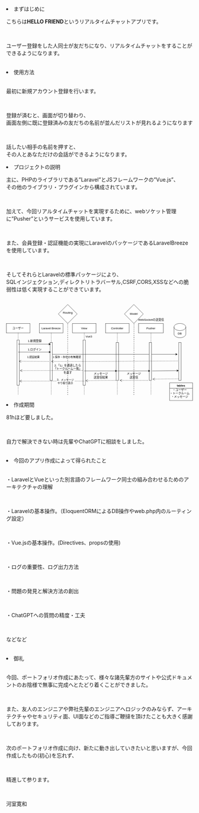 <li>まずはじめに</li>
<p>こちらは<b>HELLO FRIEND</b>というリアルタイムチャットアプリです。</p>
<br>
<p>ユーザー登録をした人同士が友だちになり、リアルタイムチャットをすることができるようになります。</p>
<br>
<li>使用方法</li>
<br>
<p>最初に新規アカウント登録を行います。</p>
<br>
<p>登録が済むと、画面が切り替わり、
<br>
画面左側に既に登録済みの友だちの名前が並んだリストが見れるようになります</p>
<br>
<p>話したい相手の名前を押すと、<br>
その人とあなただけの会話ができるようになります。</p>

<li>プロジェクトの説明</li>
<p>主に、PHPのライブラリである”Laravel”とJSフレームワークの”Vue.js”、
<br>その他のライブラリ・プラグインから構成されています。</p>
<br>
<p>加えて、今回リアルタイムチャットを実現するために、webソケット管理に”Pusher”というサービスを使用しています。</p>
<br>
<p>また、会員登録・認証機能の実現にLaravelのパッケージであるLaravelBreezeを使用しています。</p>
<br>
<p>そしてそれらとLaravelの標準パッケージにより、<br>
SQLインジェクション,ディレクトリトラバーサル,CSRF,CORS,XSSなどへの脆弱性は低く実現することができています。</p>
<br>
<?xml version="1.0" encoding="UTF-8"?>
<!-- Do not edit this file with editors other than draw.io -->
<!DOCTYPE svg PUBLIC "-//W3C//DTD SVG 1.1//EN" "http://www.w3.org/Graphics/SVG/1.1/DTD/svg11.dtd">
<svg xmlns="http://www.w3.org/2000/svg" xmlns:xlink="http://www.w3.org/1999/xlink" version="1.1" width="790px" height="406px" viewBox="-0.5 -0.5 790 406" content="&lt;mxfile host=&quot;Electron&quot; modified=&quot;2023-07-13T14:41:43.357Z&quot; agent=&quot;Mozilla/5.0 (Windows NT 10.0; Win64; x64) AppleWebKit/537.36 (KHTML, like Gecko) draw.io/21.6.1 Chrome/112.0.5615.204 Electron/24.6.1 Safari/537.36&quot; etag=&quot;SBX0qWajwC1_xaZ-spG3&quot; version=&quot;21.6.1&quot; type=&quot;device&quot;&gt;&#10;  &lt;diagram id=&quot;kgpKYQtTHZ0yAKxKKP6v&quot; name=&quot;Page-1&quot;&gt;&#10;    &lt;mxGraphModel dx=&quot;1020&quot; dy=&quot;496&quot; grid=&quot;1&quot; gridSize=&quot;10&quot; guides=&quot;1&quot; tooltips=&quot;1&quot; connect=&quot;1&quot; arrows=&quot;1&quot; fold=&quot;1&quot; page=&quot;1&quot; pageScale=&quot;1&quot; pageWidth=&quot;850&quot; pageHeight=&quot;1100&quot; math=&quot;0&quot; shadow=&quot;0&quot;&gt;&#10;      &lt;root&gt;&#10;        &lt;mxCell id=&quot;0&quot; /&gt;&#10;        &lt;mxCell id=&quot;1&quot; parent=&quot;0&quot; /&gt;&#10;        &lt;mxCell id=&quot;3WOcZ-p0Sdbi-qN_AvwI-57&quot; value=&quot;&quot; style=&quot;rhombus;whiteSpace=wrap;html=1;&quot; parent=&quot;1&quot; vertex=&quot;1&quot;&gt;&#10;          &lt;mxGeometry x=&quot;260&quot; width=&quot;80&quot; height=&quot;80&quot; as=&quot;geometry&quot; /&gt;&#10;        &lt;/mxCell&gt;&#10;        &lt;mxCell id=&quot;3nuBFxr9cyL0pnOWT2aG-1&quot; value=&quot;ユーザー&quot; style=&quot;shape=umlLifeline;perimeter=lifelinePerimeter;container=1;collapsible=0;recursiveResize=0;rounded=0;shadow=0;strokeWidth=1;&quot; parent=&quot;1&quot; vertex=&quot;1&quot;&gt;&#10;          &lt;mxGeometry x=&quot;40&quot; y=&quot;80&quot; width=&quot;100&quot; height=&quot;300&quot; as=&quot;geometry&quot; /&gt;&#10;        &lt;/mxCell&gt;&#10;        &lt;mxCell id=&quot;3nuBFxr9cyL0pnOWT2aG-2&quot; value=&quot;&quot; style=&quot;points=[];perimeter=orthogonalPerimeter;rounded=0;shadow=0;strokeWidth=1;&quot; parent=&quot;3nuBFxr9cyL0pnOWT2aG-1&quot; vertex=&quot;1&quot;&gt;&#10;          &lt;mxGeometry x=&quot;45&quot; y=&quot;70&quot; width=&quot;10&quot; height=&quot;190&quot; as=&quot;geometry&quot; /&gt;&#10;        &lt;/mxCell&gt;&#10;        &lt;mxCell id=&quot;3nuBFxr9cyL0pnOWT2aG-5&quot; value=&quot;Laravel Breeze&quot; style=&quot;shape=umlLifeline;perimeter=lifelinePerimeter;container=1;collapsible=0;recursiveResize=0;rounded=0;shadow=0;strokeWidth=1;&quot; parent=&quot;1&quot; vertex=&quot;1&quot;&gt;&#10;          &lt;mxGeometry x=&quot;180&quot; y=&quot;80&quot; width=&quot;100&quot; height=&quot;300&quot; as=&quot;geometry&quot; /&gt;&#10;        &lt;/mxCell&gt;&#10;        &lt;mxCell id=&quot;3nuBFxr9cyL0pnOWT2aG-6&quot; value=&quot;&quot; style=&quot;points=[];perimeter=orthogonalPerimeter;rounded=0;shadow=0;strokeWidth=1;&quot; parent=&quot;3nuBFxr9cyL0pnOWT2aG-5&quot; vertex=&quot;1&quot;&gt;&#10;          &lt;mxGeometry x=&quot;45&quot; y=&quot;80&quot; width=&quot;10&quot; height=&quot;160&quot; as=&quot;geometry&quot; /&gt;&#10;        &lt;/mxCell&gt;&#10;        &lt;mxCell id=&quot;3nuBFxr9cyL0pnOWT2aG-7&quot; value=&quot;1,認証結果&quot; style=&quot;verticalAlign=bottom;endArrow=open;dashed=1;endSize=8;shadow=0;strokeWidth=1;entryX=0.767;entryY=0.47;entryDx=0;entryDy=0;entryPerimeter=0;&quot; parent=&quot;1&quot; target=&quot;3nuBFxr9cyL0pnOWT2aG-2&quot; edge=&quot;1&quot;&gt;&#10;          &lt;mxGeometry x=&quot;0.0412&quot; y=&quot;-9&quot; relative=&quot;1&quot; as=&quot;geometry&quot;&gt;&#10;            &lt;mxPoint x=&quot;100&quot; y=&quot;240&quot; as=&quot;targetPoint&quot; /&gt;&#10;            &lt;mxPoint x=&quot;220&quot; y=&quot;240&quot; as=&quot;sourcePoint&quot; /&gt;&#10;            &lt;mxPoint x=&quot;1&quot; as=&quot;offset&quot; /&gt;&#10;          &lt;/mxGeometry&gt;&#10;        &lt;/mxCell&gt;&#10;        &lt;mxCell id=&quot;3WOcZ-p0Sdbi-qN_AvwI-1&quot; value=&quot;View&quot; style=&quot;shape=umlLifeline;perimeter=lifelinePerimeter;container=1;collapsible=0;recursiveResize=0;rounded=0;shadow=0;strokeWidth=1;&quot; parent=&quot;1&quot; vertex=&quot;1&quot;&gt;&#10;          &lt;mxGeometry x=&quot;320&quot; y=&quot;80&quot; width=&quot;100&quot; height=&quot;300&quot; as=&quot;geometry&quot; /&gt;&#10;        &lt;/mxCell&gt;&#10;        &lt;mxCell id=&quot;3WOcZ-p0Sdbi-qN_AvwI-2&quot; value=&quot;&quot; style=&quot;points=[];perimeter=orthogonalPerimeter;rounded=0;shadow=0;strokeWidth=1;&quot; parent=&quot;3WOcZ-p0Sdbi-qN_AvwI-1&quot; vertex=&quot;1&quot;&gt;&#10;          &lt;mxGeometry x=&quot;45&quot; y=&quot;70&quot; width=&quot;10&quot; height=&quot;190&quot; as=&quot;geometry&quot; /&gt;&#10;        &lt;/mxCell&gt;&#10;        &lt;mxCell id=&quot;3WOcZ-p0Sdbi-qN_AvwI-37&quot; value=&quot;Vue3&quot; style=&quot;text;html=1;strokeColor=none;fillColor=none;align=center;verticalAlign=middle;whiteSpace=wrap;rounded=0;&quot; parent=&quot;3WOcZ-p0Sdbi-qN_AvwI-1&quot; vertex=&quot;1&quot;&gt;&#10;          &lt;mxGeometry x=&quot;40&quot; y=&quot;40&quot; width=&quot;60&quot; height=&quot;30&quot; as=&quot;geometry&quot; /&gt;&#10;        &lt;/mxCell&gt;&#10;        &lt;mxCell id=&quot;3WOcZ-p0Sdbi-qN_AvwI-51&quot; value=&quot;&quot; style=&quot;verticalAlign=bottom;endArrow=open;dashed=1;endSize=8;shadow=0;strokeWidth=1;entryX=0.56;entryY=0.782;entryDx=0;entryDy=0;entryPerimeter=0;exitX=0.433;exitY=0.8;exitDx=0;exitDy=0;exitPerimeter=0;&quot; parent=&quot;3WOcZ-p0Sdbi-qN_AvwI-1&quot; source=&quot;3WOcZ-p0Sdbi-qN_AvwI-5&quot; edge=&quot;1&quot;&gt;&#10;          &lt;mxGeometry x=&quot;-0.76&quot; y=&quot;-51&quot; relative=&quot;1&quot; as=&quot;geometry&quot;&gt;&#10;            &lt;mxPoint x=&quot;55&quot; y=&quot;241.32000000000005&quot; as=&quot;targetPoint&quot; /&gt;&#10;            &lt;mxPoint x=&quot;168.32999999999993&quot; y=&quot;240&quot; as=&quot;sourcePoint&quot; /&gt;&#10;            &lt;mxPoint as=&quot;offset&quot; /&gt;&#10;            &lt;Array as=&quot;points&quot; /&gt;&#10;          &lt;/mxGeometry&gt;&#10;        &lt;/mxCell&gt;&#10;        &lt;mxCell id=&quot;3WOcZ-p0Sdbi-qN_AvwI-5&quot; value=&quot;Controller&quot; style=&quot;shape=umlLifeline;perimeter=lifelinePerimeter;container=1;collapsible=0;recursiveResize=0;rounded=0;shadow=0;strokeWidth=1;&quot; parent=&quot;1&quot; vertex=&quot;1&quot;&gt;&#10;          &lt;mxGeometry x=&quot;460&quot; y=&quot;80&quot; width=&quot;100&quot; height=&quot;300&quot; as=&quot;geometry&quot; /&gt;&#10;        &lt;/mxCell&gt;&#10;        &lt;mxCell id=&quot;3WOcZ-p0Sdbi-qN_AvwI-6&quot; value=&quot;&quot; style=&quot;points=[];perimeter=orthogonalPerimeter;rounded=0;shadow=0;strokeWidth=1;&quot; parent=&quot;3WOcZ-p0Sdbi-qN_AvwI-5&quot; vertex=&quot;1&quot;&gt;&#10;          &lt;mxGeometry x=&quot;45&quot; y=&quot;80&quot; width=&quot;10&quot; height=&quot;160&quot; as=&quot;geometry&quot; /&gt;&#10;        &lt;/mxCell&gt;&#10;        &lt;mxCell id=&quot;3WOcZ-p0Sdbi-qN_AvwI-25&quot; value=&quot;&quot; style=&quot;endArrow=classic;html=1;rounded=0;&quot; parent=&quot;3WOcZ-p0Sdbi-qN_AvwI-5&quot; edge=&quot;1&quot;&gt;&#10;          &lt;mxGeometry width=&quot;50&quot; height=&quot;50&quot; relative=&quot;1&quot; as=&quot;geometry&quot;&gt;&#10;            &lt;mxPoint x=&quot;-225&quot; y=&quot;130&quot; as=&quot;sourcePoint&quot; /&gt;&#10;            &lt;mxPoint x=&quot;305&quot; y=&quot;130&quot; as=&quot;targetPoint&quot; /&gt;&#10;          &lt;/mxGeometry&gt;&#10;        &lt;/mxCell&gt;&#10;        &lt;mxCell id=&quot;3WOcZ-p0Sdbi-qN_AvwI-26&quot; value=&quot;1.保存・存在の有無確認&quot; style=&quot;edgeLabel;html=1;align=center;verticalAlign=middle;resizable=0;points=[];&quot; parent=&quot;3WOcZ-p0Sdbi-qN_AvwI-25&quot; vertex=&quot;1&quot; connectable=&quot;0&quot;&gt;&#10;          &lt;mxGeometry x=&quot;-0.9233&quot; y=&quot;9&quot; relative=&quot;1&quot; as=&quot;geometry&quot;&gt;&#10;            &lt;mxPoint x=&quot;40&quot; y=&quot;19&quot; as=&quot;offset&quot; /&gt;&#10;          &lt;/mxGeometry&gt;&#10;        &lt;/mxCell&gt;&#10;        &lt;mxCell id=&quot;3WOcZ-p0Sdbi-qN_AvwI-11&quot; value=&quot;Pusher&quot; style=&quot;shape=umlLifeline;perimeter=lifelinePerimeter;container=1;collapsible=0;recursiveResize=0;rounded=0;shadow=0;strokeWidth=1;&quot; parent=&quot;1&quot; vertex=&quot;1&quot;&gt;&#10;          &lt;mxGeometry x=&quot;600&quot; y=&quot;80&quot; width=&quot;105&quot; height=&quot;300&quot; as=&quot;geometry&quot; /&gt;&#10;        &lt;/mxCell&gt;&#10;        &lt;mxCell id=&quot;3WOcZ-p0Sdbi-qN_AvwI-12&quot; value=&quot;&quot; style=&quot;points=[];perimeter=orthogonalPerimeter;rounded=0;shadow=0;strokeWidth=1;&quot; parent=&quot;3WOcZ-p0Sdbi-qN_AvwI-11&quot; vertex=&quot;1&quot;&gt;&#10;          &lt;mxGeometry x=&quot;45&quot; y=&quot;80&quot; width=&quot;10&quot; height=&quot;160&quot; as=&quot;geometry&quot; /&gt;&#10;        &lt;/mxCell&gt;&#10;        &lt;mxCell id=&quot;3WOcZ-p0Sdbi-qN_AvwI-13&quot; value=&quot;1.ログイン&quot; style=&quot;text;html=1;align=center;verticalAlign=middle;resizable=0;points=[];autosize=1;strokeColor=none;fillColor=none;&quot; parent=&quot;1&quot; vertex=&quot;1&quot;&gt;&#10;          &lt;mxGeometry x=&quot;120&quot; y=&quot;175&quot; width=&quot;80&quot; height=&quot;30&quot; as=&quot;geometry&quot; /&gt;&#10;        &lt;/mxCell&gt;&#10;        &lt;mxCell id=&quot;3WOcZ-p0Sdbi-qN_AvwI-15&quot; value=&quot;&quot; style=&quot;endArrow=classic;html=1;rounded=0;entryX=0.487;entryY=0.402;entryDx=0;entryDy=0;entryPerimeter=0;&quot; parent=&quot;1&quot; source=&quot;3nuBFxr9cyL0pnOWT2aG-1&quot; target=&quot;3nuBFxr9cyL0pnOWT2aG-5&quot; edge=&quot;1&quot;&gt;&#10;          &lt;mxGeometry width=&quot;50&quot; height=&quot;50&quot; relative=&quot;1&quot; as=&quot;geometry&quot;&gt;&#10;            &lt;mxPoint x=&quot;140&quot; y=&quot;250&quot; as=&quot;sourcePoint&quot; /&gt;&#10;            &lt;mxPoint x=&quot;190&quot; y=&quot;200&quot; as=&quot;targetPoint&quot; /&gt;&#10;          &lt;/mxGeometry&gt;&#10;        &lt;/mxCell&gt;&#10;        &lt;mxCell id=&quot;3WOcZ-p0Sdbi-qN_AvwI-16&quot; value=&quot;&quot; style=&quot;endArrow=classic;html=1;rounded=0;entryX=0.48;entryY=0.291;entryDx=0;entryDy=0;entryPerimeter=0;&quot; parent=&quot;1&quot; target=&quot;3nuBFxr9cyL0pnOWT2aG-5&quot; edge=&quot;1&quot;&gt;&#10;          &lt;mxGeometry width=&quot;50&quot; height=&quot;50&quot; relative=&quot;1&quot; as=&quot;geometry&quot;&gt;&#10;            &lt;mxPoint x=&quot;90&quot; y=&quot;167&quot; as=&quot;sourcePoint&quot; /&gt;&#10;            &lt;mxPoint x=&quot;238.70000000000005&quot; y=&quot;210.60000000000002&quot; as=&quot;targetPoint&quot; /&gt;&#10;            &lt;Array as=&quot;points&quot;&gt;&#10;              &lt;mxPoint x=&quot;160&quot; y=&quot;167&quot; /&gt;&#10;            &lt;/Array&gt;&#10;          &lt;/mxGeometry&gt;&#10;        &lt;/mxCell&gt;&#10;        &lt;mxCell id=&quot;3WOcZ-p0Sdbi-qN_AvwI-18&quot; value=&quot;1.新規登録&quot; style=&quot;text;html=1;align=center;verticalAlign=middle;resizable=0;points=[];autosize=1;strokeColor=none;fillColor=none;&quot; parent=&quot;1&quot; vertex=&quot;1&quot;&gt;&#10;          &lt;mxGeometry x=&quot;120&quot; y=&quot;140&quot; width=&quot;80&quot; height=&quot;30&quot; as=&quot;geometry&quot; /&gt;&#10;        &lt;/mxCell&gt;&#10;        &lt;mxCell id=&quot;3WOcZ-p0Sdbi-qN_AvwI-19&quot; value=&quot;DB&quot; style=&quot;shape=cylinder3;whiteSpace=wrap;html=1;boundedLbl=1;backgroundOutline=1;size=15;&quot; parent=&quot;1&quot; vertex=&quot;1&quot;&gt;&#10;          &lt;mxGeometry x=&quot;750&quot; y=&quot;80&quot; width=&quot;50&quot; height=&quot;60&quot; as=&quot;geometry&quot; /&gt;&#10;        &lt;/mxCell&gt;&#10;        &lt;mxCell id=&quot;3WOcZ-p0Sdbi-qN_AvwI-20&quot; value=&quot;&quot; style=&quot;points=[];perimeter=orthogonalPerimeter;rounded=0;shadow=0;strokeWidth=1;&quot; parent=&quot;1&quot; vertex=&quot;1&quot;&gt;&#10;          &lt;mxGeometry x=&quot;770&quot; y=&quot;160&quot; width=&quot;10&quot; height=&quot;160&quot; as=&quot;geometry&quot; /&gt;&#10;        &lt;/mxCell&gt;&#10;        &lt;mxCell id=&quot;3WOcZ-p0Sdbi-qN_AvwI-35&quot; value=&quot;2.「1」を通過したら&amp;lt;br style=&amp;quot;border-color: var(--border-color);&amp;quot;&amp;gt;「トークルーム一覧」&amp;lt;br&amp;gt;を返す&quot; style=&quot;text;html=1;align=center;verticalAlign=middle;resizable=0;points=[];autosize=1;strokeColor=none;fillColor=none;&quot; parent=&quot;1&quot; vertex=&quot;1&quot;&gt;&#10;          &lt;mxGeometry x=&quot;230&quot; y=&quot;242&quot; width=&quot;140&quot; height=&quot;60&quot; as=&quot;geometry&quot; /&gt;&#10;        &lt;/mxCell&gt;&#10;        &lt;mxCell id=&quot;3WOcZ-p0Sdbi-qN_AvwI-36&quot; value=&quot;&quot; style=&quot;verticalAlign=bottom;endArrow=open;dashed=1;endSize=8;shadow=0;strokeWidth=1;exitX=-0.4;exitY=0.488;exitDx=0;exitDy=0;exitPerimeter=0;&quot; parent=&quot;1&quot; source=&quot;3WOcZ-p0Sdbi-qN_AvwI-20&quot; target=&quot;3nuBFxr9cyL0pnOWT2aG-5&quot; edge=&quot;1&quot;&gt;&#10;          &lt;mxGeometry x=&quot;0.0412&quot; y=&quot;-9&quot; relative=&quot;1&quot; as=&quot;geometry&quot;&gt;&#10;            &lt;mxPoint x=&quot;140&quot; y=&quot;480&quot; as=&quot;targetPoint&quot; /&gt;&#10;            &lt;mxPoint x=&quot;273.5&quot; y=&quot;480&quot; as=&quot;sourcePoint&quot; /&gt;&#10;            &lt;mxPoint x=&quot;1&quot; as=&quot;offset&quot; /&gt;&#10;            &lt;Array as=&quot;points&quot;&gt;&#10;              &lt;mxPoint x=&quot;440&quot; y=&quot;240&quot; /&gt;&#10;            &lt;/Array&gt;&#10;          &lt;/mxGeometry&gt;&#10;        &lt;/mxCell&gt;&#10;        &lt;mxCell id=&quot;3WOcZ-p0Sdbi-qN_AvwI-38&quot; value=&quot;&quot; style=&quot;endArrow=classic;html=1;rounded=0;exitX=0.547;exitY=0.667;exitDx=0;exitDy=0;exitPerimeter=0;entryX=0;entryY=0.742;entryDx=0;entryDy=0;entryPerimeter=0;&quot; parent=&quot;1&quot; source=&quot;3WOcZ-p0Sdbi-qN_AvwI-11&quot; target=&quot;3WOcZ-p0Sdbi-qN_AvwI-20&quot; edge=&quot;1&quot;&gt;&#10;          &lt;mxGeometry width=&quot;50&quot; height=&quot;50&quot; relative=&quot;1&quot; as=&quot;geometry&quot;&gt;&#10;            &lt;mxPoint x=&quot;670&quot; y=&quot;310&quot; as=&quot;sourcePoint&quot; /&gt;&#10;            &lt;mxPoint x=&quot;720&quot; y=&quot;260&quot; as=&quot;targetPoint&quot; /&gt;&#10;          &lt;/mxGeometry&gt;&#10;        &lt;/mxCell&gt;&#10;        &lt;mxCell id=&quot;3WOcZ-p0Sdbi-qN_AvwI-39&quot; value=&quot;&quot; style=&quot;verticalAlign=bottom;endArrow=open;dashed=1;endSize=8;shadow=0;strokeWidth=1;entryX=0.56;entryY=0.782;entryDx=0;entryDy=0;entryPerimeter=0;exitX=-0.067;exitY=0.958;exitDx=0;exitDy=0;exitPerimeter=0;&quot; parent=&quot;1&quot; source=&quot;3WOcZ-p0Sdbi-qN_AvwI-20&quot; target=&quot;3WOcZ-p0Sdbi-qN_AvwI-11&quot; edge=&quot;1&quot;&gt;&#10;          &lt;mxGeometry x=&quot;-0.76&quot; y=&quot;-51&quot; relative=&quot;1&quot; as=&quot;geometry&quot;&gt;&#10;            &lt;mxPoint x=&quot;650&quot; y=&quot;300&quot; as=&quot;targetPoint&quot; /&gt;&#10;            &lt;mxPoint x=&quot;770&quot; y=&quot;300&quot; as=&quot;sourcePoint&quot; /&gt;&#10;            &lt;mxPoint as=&quot;offset&quot; /&gt;&#10;            &lt;Array as=&quot;points&quot; /&gt;&#10;          &lt;/mxGeometry&gt;&#10;        &lt;/mxCell&gt;&#10;        &lt;mxCell id=&quot;3WOcZ-p0Sdbi-qN_AvwI-43&quot; value=&quot;メッセージ&amp;lt;br&amp;gt;送受信&quot; style=&quot;text;html=1;align=center;verticalAlign=middle;resizable=0;points=[];autosize=1;strokeColor=none;fillColor=none;&quot; parent=&quot;1&quot; vertex=&quot;1&quot;&gt;&#10;          &lt;mxGeometry x=&quot;540&quot; y=&quot;280&quot; width=&quot;80&quot; height=&quot;40&quot; as=&quot;geometry&quot; /&gt;&#10;        &lt;/mxCell&gt;&#10;        &lt;mxCell id=&quot;3WOcZ-p0Sdbi-qN_AvwI-46&quot; value=&quot;3．メッセージ&amp;#xa;やり取り表示&quot; style=&quot;verticalAlign=bottom;endArrow=open;dashed=1;endSize=8;shadow=0;strokeWidth=1;entryX=0.553;entryY=0.809;entryDx=0;entryDy=0;entryPerimeter=0;&quot; parent=&quot;1&quot; source=&quot;3WOcZ-p0Sdbi-qN_AvwI-1&quot; target=&quot;3nuBFxr9cyL0pnOWT2aG-1&quot; edge=&quot;1&quot;&gt;&#10;          &lt;mxGeometry x=&quot;-0.4201&quot; y=&quot;17&quot; relative=&quot;1&quot; as=&quot;geometry&quot;&gt;&#10;            &lt;mxPoint x=&quot;102.67000000000007&quot; y=&quot;249.29999999999995&quot; as=&quot;targetPoint&quot; /&gt;&#10;            &lt;mxPoint x=&quot;370&quot; y=&quot;280&quot; as=&quot;sourcePoint&quot; /&gt;&#10;            &lt;mxPoint x=&quot;1&quot; as=&quot;offset&quot; /&gt;&#10;          &lt;/mxGeometry&gt;&#10;        &lt;/mxCell&gt;&#10;        &lt;mxCell id=&quot;3WOcZ-p0Sdbi-qN_AvwI-48&quot; value=&quot;&quot; style=&quot;verticalAlign=bottom;endArrow=open;dashed=1;endSize=8;shadow=0;strokeWidth=1;entryX=0.573;entryY=0.662;entryDx=0;entryDy=0;entryPerimeter=0;exitX=-0.1;exitY=0.674;exitDx=0;exitDy=0;exitPerimeter=0;&quot; parent=&quot;1&quot; source=&quot;3WOcZ-p0Sdbi-qN_AvwI-2&quot; target=&quot;3nuBFxr9cyL0pnOWT2aG-1&quot; edge=&quot;1&quot;&gt;&#10;          &lt;mxGeometry x=&quot;0.0412&quot; y=&quot;-9&quot; relative=&quot;1&quot; as=&quot;geometry&quot;&gt;&#10;            &lt;mxPoint x=&quot;102.67000000000007&quot; y=&quot;249.29999999999995&quot; as=&quot;targetPoint&quot; /&gt;&#10;            &lt;mxPoint x=&quot;230&quot; y=&quot;250&quot; as=&quot;sourcePoint&quot; /&gt;&#10;            &lt;mxPoint x=&quot;1&quot; as=&quot;offset&quot; /&gt;&#10;          &lt;/mxGeometry&gt;&#10;        &lt;/mxCell&gt;&#10;        &lt;mxCell id=&quot;3WOcZ-p0Sdbi-qN_AvwI-50&quot; value=&quot;メッセージ&amp;lt;br&amp;gt;送受信結果&quot; style=&quot;text;html=1;align=center;verticalAlign=middle;resizable=0;points=[];autosize=1;strokeColor=none;fillColor=none;&quot; parent=&quot;1&quot; vertex=&quot;1&quot;&gt;&#10;          &lt;mxGeometry x=&quot;400&quot; y=&quot;280&quot; width=&quot;80&quot; height=&quot;40&quot; as=&quot;geometry&quot; /&gt;&#10;        &lt;/mxCell&gt;&#10;        &lt;mxCell id=&quot;3WOcZ-p0Sdbi-qN_AvwI-52&quot; value=&quot;&quot; style=&quot;endArrow=classic;html=1;rounded=0;&quot; parent=&quot;1&quot; target=&quot;3WOcZ-p0Sdbi-qN_AvwI-5&quot; edge=&quot;1&quot;&gt;&#10;          &lt;mxGeometry width=&quot;50&quot; height=&quot;50&quot; relative=&quot;1&quot; as=&quot;geometry&quot;&gt;&#10;            &lt;mxPoint x=&quot;370&quot; y=&quot;280&quot; as=&quot;sourcePoint&quot; /&gt;&#10;            &lt;mxPoint x=&quot;420&quot; y=&quot;230&quot; as=&quot;targetPoint&quot; /&gt;&#10;          &lt;/mxGeometry&gt;&#10;        &lt;/mxCell&gt;&#10;        &lt;mxCell id=&quot;3WOcZ-p0Sdbi-qN_AvwI-53&quot; value=&quot;&quot; style=&quot;endArrow=classic;html=1;rounded=0;&quot; parent=&quot;1&quot; edge=&quot;1&quot;&gt;&#10;          &lt;mxGeometry width=&quot;50&quot; height=&quot;50&quot; relative=&quot;1&quot; as=&quot;geometry&quot;&gt;&#10;            &lt;mxPoint x=&quot;510&quot; y=&quot;280&quot; as=&quot;sourcePoint&quot; /&gt;&#10;            &lt;mxPoint x=&quot;649.5&quot; y=&quot;280&quot; as=&quot;targetPoint&quot; /&gt;&#10;          &lt;/mxGeometry&gt;&#10;        &lt;/mxCell&gt;&#10;        &lt;mxCell id=&quot;3WOcZ-p0Sdbi-qN_AvwI-54&quot; value=&quot;&quot; style=&quot;verticalAlign=bottom;endArrow=open;dashed=1;endSize=8;shadow=0;strokeWidth=1;entryX=0.6;entryY=0.8;entryDx=0;entryDy=0;entryPerimeter=0;&quot; parent=&quot;1&quot; target=&quot;3WOcZ-p0Sdbi-qN_AvwI-5&quot; edge=&quot;1&quot;&gt;&#10;          &lt;mxGeometry x=&quot;-0.76&quot; y=&quot;-51&quot; relative=&quot;1&quot; as=&quot;geometry&quot;&gt;&#10;            &lt;mxPoint x=&quot;666&quot; y=&quot;324.6&quot; as=&quot;targetPoint&quot; /&gt;&#10;            &lt;mxPoint x=&quot;640&quot; y=&quot;320&quot; as=&quot;sourcePoint&quot; /&gt;&#10;            &lt;mxPoint as=&quot;offset&quot; /&gt;&#10;            &lt;Array as=&quot;points&quot; /&gt;&#10;          &lt;/mxGeometry&gt;&#10;        &lt;/mxCell&gt;&#10;        &lt;mxCell id=&quot;3WOcZ-p0Sdbi-qN_AvwI-55&quot; value=&quot;WebSocketの送受信&quot; style=&quot;text;html=1;align=center;verticalAlign=middle;resizable=0;points=[];autosize=1;strokeColor=none;fillColor=none;&quot; parent=&quot;1&quot; vertex=&quot;1&quot;&gt;&#10;          &lt;mxGeometry x=&quot;587.5&quot; y=&quot;50&quot; width=&quot;130&quot; height=&quot;30&quot; as=&quot;geometry&quot; /&gt;&#10;        &lt;/mxCell&gt;&#10;        &lt;mxCell id=&quot;3WOcZ-p0Sdbi-qN_AvwI-56&quot; value=&quot;Routing&quot; style=&quot;text;html=1;align=center;verticalAlign=middle;resizable=0;points=[];autosize=1;strokeColor=none;fillColor=none;&quot; parent=&quot;1&quot; vertex=&quot;1&quot;&gt;&#10;          &lt;mxGeometry x=&quot;270&quot; y=&quot;20&quot; width=&quot;60&quot; height=&quot;30&quot; as=&quot;geometry&quot; /&gt;&#10;        &lt;/mxCell&gt;&#10;        &lt;mxCell id=&quot;3WOcZ-p0Sdbi-qN_AvwI-58&quot; value=&quot;&quot; style=&quot;endArrow=none;dashed=1;html=1;dashPattern=1 3;strokeWidth=2;rounded=0;entryX=0.5;entryY=1;entryDx=0;entryDy=0;&quot; parent=&quot;1&quot; target=&quot;3WOcZ-p0Sdbi-qN_AvwI-57&quot; edge=&quot;1&quot;&gt;&#10;          &lt;mxGeometry width=&quot;50&quot; height=&quot;50&quot; relative=&quot;1&quot; as=&quot;geometry&quot;&gt;&#10;            &lt;mxPoint x=&quot;300&quot; y=&quot;380&quot; as=&quot;sourcePoint&quot; /&gt;&#10;            &lt;mxPoint x=&quot;500&quot; y=&quot;170&quot; as=&quot;targetPoint&quot; /&gt;&#10;          &lt;/mxGeometry&gt;&#10;        &lt;/mxCell&gt;&#10;        &lt;mxCell id=&quot;3WOcZ-p0Sdbi-qN_AvwI-61&quot; value=&quot;Model&quot; style=&quot;rhombus;whiteSpace=wrap;html=1;&quot; parent=&quot;1&quot; vertex=&quot;1&quot;&gt;&#10;          &lt;mxGeometry x=&quot;540&quot; width=&quot;80&quot; height=&quot;80&quot; as=&quot;geometry&quot; /&gt;&#10;        &lt;/mxCell&gt;&#10;        &lt;mxCell id=&quot;3WOcZ-p0Sdbi-qN_AvwI-62&quot; value=&quot;&quot; style=&quot;endArrow=none;dashed=1;html=1;dashPattern=1 3;strokeWidth=2;rounded=0;entryX=-0.053;entryY=1;entryDx=0;entryDy=0;entryPerimeter=0;&quot; parent=&quot;1&quot; target=&quot;3WOcZ-p0Sdbi-qN_AvwI-55&quot; edge=&quot;1&quot;&gt;&#10;          &lt;mxGeometry width=&quot;50&quot; height=&quot;50&quot; relative=&quot;1&quot; as=&quot;geometry&quot;&gt;&#10;            &lt;mxPoint x=&quot;580&quot; y=&quot;380&quot; as=&quot;sourcePoint&quot; /&gt;&#10;            &lt;mxPoint x=&quot;500&quot; y=&quot;170&quot; as=&quot;targetPoint&quot; /&gt;&#10;          &lt;/mxGeometry&gt;&#10;        &lt;/mxCell&gt;&#10;        &lt;mxCell id=&quot;3WOcZ-p0Sdbi-qN_AvwI-66&quot; value=&quot;tables&quot; style=&quot;swimlane;whiteSpace=wrap;html=1;&quot; parent=&quot;1&quot; vertex=&quot;1&quot;&gt;&#10;          &lt;mxGeometry x=&quot;731.25&quot; y=&quot;330&quot; width=&quot;97.5&quot; height=&quot;75&quot; as=&quot;geometry&quot; /&gt;&#10;        &lt;/mxCell&gt;&#10;        &lt;mxCell id=&quot;3WOcZ-p0Sdbi-qN_AvwI-65&quot; value=&quot;・ユーザー&amp;lt;br&amp;gt;・トークルーム&amp;lt;br&amp;gt;・メッセージ&quot; style=&quot;text;html=1;align=center;verticalAlign=middle;resizable=0;points=[];autosize=1;strokeColor=none;fillColor=none;&quot; parent=&quot;3WOcZ-p0Sdbi-qN_AvwI-66&quot; vertex=&quot;1&quot;&gt;&#10;          &lt;mxGeometry x=&quot;-12.5&quot; y=&quot;15&quot; width=&quot;110&quot; height=&quot;60&quot; as=&quot;geometry&quot; /&gt;&#10;        &lt;/mxCell&gt;&#10;      &lt;/root&gt;&#10;    &lt;/mxGraphModel&gt;&#10;  &lt;/diagram&gt;&#10;&lt;/mxfile&gt;&#10;"><defs/><g><path d="M 260 0 L 300 40 L 260 80 L 220 40 Z" fill="rgb(255, 255, 255)" stroke="rgb(0, 0, 0)" stroke-miterlimit="10" pointer-events="all"/><rect x="0" y="80" width="100" height="40" fill="rgb(255, 255, 255)" stroke="rgb(0, 0, 0)" pointer-events="all"/><path d="M 50 120 L 50 380" fill="none" stroke="rgb(0, 0, 0)" stroke-miterlimit="10" stroke-dasharray="3 3" pointer-events="all"/><g fill="rgb(0, 0, 0)" font-family="Helvetica" text-anchor="middle" font-size="12px"><text x="49.5" y="104.5">ユーザー</text></g><rect x="45" y="150" width="10" height="190" fill="rgb(255, 255, 255)" stroke="rgb(0, 0, 0)" pointer-events="all"/><rect x="140" y="80" width="100" height="40" fill="rgb(255, 255, 255)" stroke="rgb(0, 0, 0)" pointer-events="all"/><path d="M 190 120 L 190 380" fill="none" stroke="rgb(0, 0, 0)" stroke-miterlimit="10" stroke-dasharray="3 3" pointer-events="all"/><g fill="rgb(0, 0, 0)" font-family="Helvetica" text-anchor="middle" font-size="12px"><text x="189.5" y="104.5">Laravel Breeze</text></g><rect x="185" y="160" width="10" height="160" fill="rgb(255, 255, 255)" stroke="rgb(0, 0, 0)" pointer-events="all"/><path d="M 180 240 L 54.91 239.31" fill="none" stroke="rgb(0, 0, 0)" stroke-miterlimit="10" stroke-dasharray="3 3" pointer-events="stroke"/><path d="M 62.81 234.86 L 53.79 239.31 L 62.76 243.86" fill="none" stroke="rgb(0, 0, 0)" stroke-miterlimit="10" pointer-events="all"/><g fill="rgb(0, 0, 0)" font-family="Helvetica" text-anchor="middle" font-size="11px"><rect fill="rgb(255, 255, 255)" stroke="none" x="88" y="215" width="55" height="14" stroke-width="0"/><text x="114.55" y="225.14">1,認証結果</text></g><rect x="280" y="80" width="100" height="40" fill="rgb(255, 255, 255)" stroke="rgb(0, 0, 0)" pointer-events="all"/><path d="M 330 120 L 330 380" fill="none" stroke="rgb(0, 0, 0)" stroke-miterlimit="10" stroke-dasharray="3 3" pointer-events="all"/><g fill="rgb(0, 0, 0)" font-family="Helvetica" text-anchor="middle" font-size="12px"><text x="329.5" y="104.5">View</text></g><rect x="325" y="150" width="10" height="190" fill="rgb(255, 255, 255)" stroke="rgb(0, 0, 0)" pointer-events="all"/><rect x="320" y="120" width="60" height="30" fill="none" stroke="none" pointer-events="all"/><g transform="translate(-0.5 -0.5)"><switch><foreignObject pointer-events="none" width="100%" height="100%" requiredFeatures="http://www.w3.org/TR/SVG11/feature#Extensibility" style="overflow: visible; text-align: left;"><div xmlns="http://www.w3.org/1999/xhtml" style="display: flex; align-items: unsafe center; justify-content: unsafe center; width: 58px; height: 1px; padding-top: 135px; margin-left: 321px;"><div data-drawio-colors="color: rgb(0, 0, 0); " style="box-sizing: border-box; font-size: 0px; text-align: center;"><div style="display: inline-block; font-size: 12px; font-family: Helvetica; color: rgb(0, 0, 0); line-height: 1.2; pointer-events: all; white-space: normal; overflow-wrap: normal;">Vue3</div></div></div></foreignObject><text x="350" y="139" fill="rgb(0, 0, 0)" font-family="Helvetica" font-size="12px" text-anchor="middle">Vue3</text></switch></g><path d="M 463.3 320 L 337.24 321.3" fill="none" stroke="rgb(0, 0, 0)" stroke-miterlimit="10" stroke-dasharray="3 3" pointer-events="stroke"/><path d="M 345.07 316.72 L 336.12 321.31 L 345.16 325.72" fill="none" stroke="rgb(0, 0, 0)" stroke-miterlimit="10" pointer-events="all"/><rect x="420" y="80" width="100" height="40" fill="rgb(255, 255, 255)" stroke="rgb(0, 0, 0)" pointer-events="all"/><path d="M 470 120 L 470 380" fill="none" stroke="rgb(0, 0, 0)" stroke-miterlimit="10" stroke-dasharray="3 3" pointer-events="all"/><g fill="rgb(0, 0, 0)" font-family="Helvetica" text-anchor="middle" font-size="12px"><text x="469.5" y="104.5">Controller</text></g><rect x="465" y="160" width="10" height="160" fill="rgb(255, 255, 255)" stroke="rgb(0, 0, 0)" pointer-events="all"/><path d="M 195 210 L 718.63 210" fill="none" stroke="rgb(0, 0, 0)" stroke-miterlimit="10" pointer-events="stroke"/><path d="M 723.88 210 L 716.88 213.5 L 718.63 210 L 716.88 206.5 Z" fill="rgb(0, 0, 0)" stroke="rgb(0, 0, 0)" stroke-miterlimit="10" pointer-events="all"/><g transform="translate(-0.5 -0.5)"><switch><foreignObject pointer-events="none" width="100%" height="100%" requiredFeatures="http://www.w3.org/TR/SVG11/feature#Extensibility" style="overflow: visible; text-align: left;"><div xmlns="http://www.w3.org/1999/xhtml" style="display: flex; align-items: unsafe center; justify-content: unsafe center; width: 1px; height: 1px; padding-top: 221px; margin-left: 256px;"><div data-drawio-colors="color: rgb(0, 0, 0); background-color: rgb(255, 255, 255); " style="box-sizing: border-box; font-size: 0px; text-align: center;"><div style="display: inline-block; font-size: 11px; font-family: Helvetica; color: rgb(0, 0, 0); line-height: 1.2; pointer-events: all; background-color: rgb(255, 255, 255); white-space: nowrap;">1.保存・存在の有無確認</div></div></div></foreignObject><text x="256" y="224" fill="rgb(0, 0, 0)" font-family="Helvetica" font-size="11px" text-anchor="middle">1.保存・存在の有無確認</text></switch></g><rect x="560" y="80" width="105" height="40" fill="rgb(255, 255, 255)" stroke="rgb(0, 0, 0)" pointer-events="all"/><path d="M 612.5 120 L 612.5 380" fill="none" stroke="rgb(0, 0, 0)" stroke-miterlimit="10" stroke-dasharray="3 3" pointer-events="all"/><g fill="rgb(0, 0, 0)" font-family="Helvetica" text-anchor="middle" font-size="12px"><text x="612" y="104.5">Pusher</text></g><rect x="605" y="160" width="10" height="160" fill="rgb(255, 255, 255)" stroke="rgb(0, 0, 0)" pointer-events="all"/><rect x="80" y="175" width="80" height="30" fill="none" stroke="none" pointer-events="all"/><g transform="translate(-0.5 -0.5)"><switch><foreignObject pointer-events="none" width="100%" height="100%" requiredFeatures="http://www.w3.org/TR/SVG11/feature#Extensibility" style="overflow: visible; text-align: left;"><div xmlns="http://www.w3.org/1999/xhtml" style="display: flex; align-items: unsafe center; justify-content: unsafe center; width: 1px; height: 1px; padding-top: 190px; margin-left: 120px;"><div data-drawio-colors="color: rgb(0, 0, 0); " style="box-sizing: border-box; font-size: 0px; text-align: center;"><div style="display: inline-block; font-size: 12px; font-family: Helvetica; color: rgb(0, 0, 0); line-height: 1.2; pointer-events: all; white-space: nowrap;">1.ログイン</div></div></div></foreignObject><text x="120" y="194" fill="rgb(0, 0, 0)" font-family="Helvetica" font-size="12px" text-anchor="middle">1.ログイン</text></switch></g><path d="M 49.5 200.6 L 182.33 200.6" fill="none" stroke="rgb(0, 0, 0)" stroke-miterlimit="10" pointer-events="stroke"/><path d="M 187.58 200.6 L 180.58 204.1 L 182.33 200.6 L 180.58 197.1 Z" fill="rgb(0, 0, 0)" stroke="rgb(0, 0, 0)" stroke-miterlimit="10" pointer-events="all"/><path d="M 50 167 L 120 167 L 181.63 167.27" fill="none" stroke="rgb(0, 0, 0)" stroke-miterlimit="10" pointer-events="stroke"/><path d="M 186.88 167.3 L 179.87 170.76 L 181.63 167.27 L 179.9 163.76 Z" fill="rgb(0, 0, 0)" stroke="rgb(0, 0, 0)" stroke-miterlimit="10" pointer-events="all"/><rect x="80" y="140" width="80" height="30" fill="none" stroke="none" pointer-events="all"/><g transform="translate(-0.5 -0.5)"><switch><foreignObject pointer-events="none" width="100%" height="100%" requiredFeatures="http://www.w3.org/TR/SVG11/feature#Extensibility" style="overflow: visible; text-align: left;"><div xmlns="http://www.w3.org/1999/xhtml" style="display: flex; align-items: unsafe center; justify-content: unsafe center; width: 1px; height: 1px; padding-top: 155px; margin-left: 120px;"><div data-drawio-colors="color: rgb(0, 0, 0); " style="box-sizing: border-box; font-size: 0px; text-align: center;"><div style="display: inline-block; font-size: 12px; font-family: Helvetica; color: rgb(0, 0, 0); line-height: 1.2; pointer-events: all; white-space: nowrap;">1.新規登録</div></div></div></foreignObject><text x="120" y="159" fill="rgb(0, 0, 0)" font-family="Helvetica" font-size="12px" text-anchor="middle">1.新規登録</text></switch></g><path d="M 710 95 C 710 86.72 721.19 80 735 80 C 741.63 80 747.99 81.58 752.68 84.39 C 757.37 87.21 760 91.02 760 95 L 760 125 C 760 133.28 748.81 140 735 140 C 721.19 140 710 133.28 710 125 Z" fill="rgb(255, 255, 255)" stroke="rgb(0, 0, 0)" stroke-miterlimit="10" pointer-events="all"/><path d="M 760 95 C 760 103.28 748.81 110 735 110 C 721.19 110 710 103.28 710 95" fill="none" stroke="rgb(0, 0, 0)" stroke-miterlimit="10" pointer-events="all"/><g transform="translate(-0.5 -0.5)"><switch><foreignObject pointer-events="none" width="100%" height="100%" requiredFeatures="http://www.w3.org/TR/SVG11/feature#Extensibility" style="overflow: visible; text-align: left;"><div xmlns="http://www.w3.org/1999/xhtml" style="display: flex; align-items: unsafe center; justify-content: unsafe center; width: 48px; height: 1px; padding-top: 123px; margin-left: 711px;"><div data-drawio-colors="color: rgb(0, 0, 0); " style="box-sizing: border-box; font-size: 0px; text-align: center;"><div style="display: inline-block; font-size: 12px; font-family: Helvetica; color: rgb(0, 0, 0); line-height: 1.2; pointer-events: all; white-space: normal; overflow-wrap: normal;">DB</div></div></div></foreignObject><text x="735" y="126" fill="rgb(0, 0, 0)" font-family="Helvetica" font-size="12px" text-anchor="middle">DB</text></switch></g><rect x="730" y="160" width="10" height="160" fill="rgb(255, 255, 255)" stroke="rgb(0, 0, 0)" pointer-events="all"/><rect x="190" y="242" width="140" height="60" fill="none" stroke="none" pointer-events="all"/><g transform="translate(-0.5 -0.5)"><switch><foreignObject pointer-events="none" width="100%" height="100%" requiredFeatures="http://www.w3.org/TR/SVG11/feature#Extensibility" style="overflow: visible; text-align: left;"><div xmlns="http://www.w3.org/1999/xhtml" style="display: flex; align-items: unsafe center; justify-content: unsafe center; width: 1px; height: 1px; padding-top: 272px; margin-left: 260px;"><div data-drawio-colors="color: rgb(0, 0, 0); " style="box-sizing: border-box; font-size: 0px; text-align: center;"><div style="display: inline-block; font-size: 12px; font-family: Helvetica; color: rgb(0, 0, 0); line-height: 1.2; pointer-events: all; white-space: nowrap;">2.「1」を通過したら<br style="border-color: var(--border-color);" />「トークルーム一覧」<br />を返す</div></div></div></foreignObject><text x="260" y="276" fill="rgb(0, 0, 0)" font-family="Helvetica" font-size="12px" text-anchor="middle">2.「1」を通過したら...</text></switch></g><path d="M 726 238.08 L 410 239.94 Q 400 240 390 240 L 191.74 240" fill="none" stroke="rgb(0, 0, 0)" stroke-miterlimit="10" stroke-dasharray="3 3" pointer-events="stroke"/><path d="M 199.62 235.5 L 190.62 240 L 199.62 244.5" fill="none" stroke="rgb(0, 0, 0)" stroke-miterlimit="10" pointer-events="all"/><path d="M 617.43 280.1 L 723.63 278.8" fill="none" stroke="rgb(0, 0, 0)" stroke-miterlimit="10" pointer-events="stroke"/><path d="M 728.88 278.73 L 721.93 282.32 L 723.63 278.8 L 721.84 275.32 Z" fill="rgb(0, 0, 0)" stroke="rgb(0, 0, 0)" stroke-miterlimit="10" pointer-events="all"/><path d="M 729.33 313.28 L 621.04 314.57" fill="none" stroke="rgb(0, 0, 0)" stroke-miterlimit="10" stroke-dasharray="3 3" pointer-events="stroke"/><path d="M 628.86 309.98 L 619.92 314.59 L 628.97 318.98" fill="none" stroke="rgb(0, 0, 0)" stroke-miterlimit="10" pointer-events="all"/><rect x="500" y="280" width="80" height="40" fill="none" stroke="none" pointer-events="all"/><g transform="translate(-0.5 -0.5)"><switch><foreignObject pointer-events="none" width="100%" height="100%" requiredFeatures="http://www.w3.org/TR/SVG11/feature#Extensibility" style="overflow: visible; text-align: left;"><div xmlns="http://www.w3.org/1999/xhtml" style="display: flex; align-items: unsafe center; justify-content: unsafe center; width: 1px; height: 1px; padding-top: 300px; margin-left: 540px;"><div data-drawio-colors="color: rgb(0, 0, 0); " style="box-sizing: border-box; font-size: 0px; text-align: center;"><div style="display: inline-block; font-size: 12px; font-family: Helvetica; color: rgb(0, 0, 0); line-height: 1.2; pointer-events: all; white-space: nowrap;">メッセージ<br />送受信</div></div></div></foreignObject><text x="540" y="304" fill="rgb(0, 0, 0)" font-family="Helvetica" font-size="12px" text-anchor="middle">メッセージ&#xa;送受信</text></switch></g><path d="M 329.5 322.7 L 57.54 322.7" fill="none" stroke="rgb(0, 0, 0)" stroke-miterlimit="10" stroke-dasharray="3 3" pointer-events="stroke"/><path d="M 65.42 318.2 L 56.42 322.7 L 65.42 327.2" fill="none" stroke="rgb(0, 0, 0)" stroke-miterlimit="10" pointer-events="all"/><g fill="rgb(0, 0, 0)" font-family="Helvetica" text-anchor="middle" font-size="11px"><rect fill="rgb(255, 255, 255)" stroke="none" x="214" y="311" width="74" height="27" stroke-width="0"/><text x="250" y="321.2">3．メッセージ</text><text x="250" y="334.2">やり取り表示</text></g><path d="M 324 278.06 L 59.54 278.6" fill="none" stroke="rgb(0, 0, 0)" stroke-miterlimit="10" stroke-dasharray="3 3" pointer-events="stroke"/><path d="M 67.41 274.08 L 58.42 278.6 L 67.43 283.08" fill="none" stroke="rgb(0, 0, 0)" stroke-miterlimit="10" pointer-events="all"/><rect x="360" y="280" width="80" height="40" fill="none" stroke="none" pointer-events="all"/><g transform="translate(-0.5 -0.5)"><switch><foreignObject pointer-events="none" width="100%" height="100%" requiredFeatures="http://www.w3.org/TR/SVG11/feature#Extensibility" style="overflow: visible; text-align: left;"><div xmlns="http://www.w3.org/1999/xhtml" style="display: flex; align-items: unsafe center; justify-content: unsafe center; width: 1px; height: 1px; padding-top: 300px; margin-left: 400px;"><div data-drawio-colors="color: rgb(0, 0, 0); " style="box-sizing: border-box; font-size: 0px; text-align: center;"><div style="display: inline-block; font-size: 12px; font-family: Helvetica; color: rgb(0, 0, 0); line-height: 1.2; pointer-events: all; white-space: nowrap;">メッセージ<br />送受信結果</div></div></div></foreignObject><text x="400" y="304" fill="rgb(0, 0, 0)" font-family="Helvetica" font-size="12px" text-anchor="middle">メッセージ&#xa;送受信結果</text></switch></g><path d="M 330 280 L 463.13 280" fill="none" stroke="rgb(0, 0, 0)" stroke-miterlimit="10" pointer-events="stroke"/><path d="M 468.38 280 L 461.38 283.5 L 463.13 280 L 461.38 276.5 Z" fill="rgb(0, 0, 0)" stroke="rgb(0, 0, 0)" stroke-miterlimit="10" pointer-events="all"/><path d="M 470 280 L 603.13 280" fill="none" stroke="rgb(0, 0, 0)" stroke-miterlimit="10" pointer-events="stroke"/><path d="M 608.38 280 L 601.38 283.5 L 603.13 280 L 601.38 276.5 Z" fill="rgb(0, 0, 0)" stroke="rgb(0, 0, 0)" stroke-miterlimit="10" pointer-events="all"/><path d="M 600 320 L 482.24 320" fill="none" stroke="rgb(0, 0, 0)" stroke-miterlimit="10" stroke-dasharray="3 3" pointer-events="stroke"/><path d="M 490.12 315.5 L 481.12 320 L 490.12 324.5" fill="none" stroke="rgb(0, 0, 0)" stroke-miterlimit="10" pointer-events="all"/><rect x="547.5" y="50" width="130" height="30" fill="none" stroke="none" pointer-events="all"/><g transform="translate(-0.5 -0.5)"><switch><foreignObject pointer-events="none" width="100%" height="100%" requiredFeatures="http://www.w3.org/TR/SVG11/feature#Extensibility" style="overflow: visible; text-align: left;"><div xmlns="http://www.w3.org/1999/xhtml" style="display: flex; align-items: unsafe center; justify-content: unsafe center; width: 1px; height: 1px; padding-top: 65px; margin-left: 613px;"><div data-drawio-colors="color: rgb(0, 0, 0); " style="box-sizing: border-box; font-size: 0px; text-align: center;"><div style="display: inline-block; font-size: 12px; font-family: Helvetica; color: rgb(0, 0, 0); line-height: 1.2; pointer-events: all; white-space: nowrap;">WebSocketの送受信</div></div></div></foreignObject><text x="613" y="69" fill="rgb(0, 0, 0)" font-family="Helvetica" font-size="12px" text-anchor="middle">WebSocketの送受信</text></switch></g><rect x="230" y="20" width="60" height="30" fill="none" stroke="none" pointer-events="all"/><g transform="translate(-0.5 -0.5)"><switch><foreignObject pointer-events="none" width="100%" height="100%" requiredFeatures="http://www.w3.org/TR/SVG11/feature#Extensibility" style="overflow: visible; text-align: left;"><div xmlns="http://www.w3.org/1999/xhtml" style="display: flex; align-items: unsafe center; justify-content: unsafe center; width: 1px; height: 1px; padding-top: 35px; margin-left: 260px;"><div data-drawio-colors="color: rgb(0, 0, 0); " style="box-sizing: border-box; font-size: 0px; text-align: center;"><div style="display: inline-block; font-size: 12px; font-family: Helvetica; color: rgb(0, 0, 0); line-height: 1.2; pointer-events: all; white-space: nowrap;">Routing</div></div></div></foreignObject><text x="260" y="39" fill="rgb(0, 0, 0)" font-family="Helvetica" font-size="12px" text-anchor="middle">Routing</text></switch></g><path d="M 260 380 L 260 80" fill="none" stroke="rgb(0, 0, 0)" stroke-width="2" stroke-miterlimit="10" stroke-dasharray="2 6" pointer-events="stroke"/><path d="M 540 0 L 580 40 L 540 80 L 500 40 Z" fill="rgb(255, 255, 255)" stroke="rgb(0, 0, 0)" stroke-miterlimit="10" pointer-events="all"/><g transform="translate(-0.5 -0.5)"><switch><foreignObject pointer-events="none" width="100%" height="100%" requiredFeatures="http://www.w3.org/TR/SVG11/feature#Extensibility" style="overflow: visible; text-align: left;"><div xmlns="http://www.w3.org/1999/xhtml" style="display: flex; align-items: unsafe center; justify-content: unsafe center; width: 78px; height: 1px; padding-top: 40px; margin-left: 501px;"><div data-drawio-colors="color: rgb(0, 0, 0); " style="box-sizing: border-box; font-size: 0px; text-align: center;"><div style="display: inline-block; font-size: 12px; font-family: Helvetica; color: rgb(0, 0, 0); line-height: 1.2; pointer-events: all; white-space: normal; overflow-wrap: normal;">Model</div></div></div></foreignObject><text x="540" y="44" fill="rgb(0, 0, 0)" font-family="Helvetica" font-size="12px" text-anchor="middle">Model</text></switch></g><path d="M 540 380 L 540.61 80" fill="none" stroke="rgb(0, 0, 0)" stroke-width="2" stroke-miterlimit="10" stroke-dasharray="2 6" pointer-events="stroke"/><path d="M 691.25 353 L 691.25 330 L 788.75 330 L 788.75 353" fill="rgb(255, 255, 255)" stroke="rgb(0, 0, 0)" stroke-miterlimit="10" pointer-events="all"/><path d="M 691.25 353 L 691.25 405 L 788.75 405 L 788.75 353" fill="none" stroke="rgb(0, 0, 0)" stroke-miterlimit="10" pointer-events="none"/><path d="M 691.25 353 L 788.75 353" fill="none" stroke="rgb(0, 0, 0)" stroke-miterlimit="10" pointer-events="none"/><g transform="translate(-0.5 -0.5)"><switch><foreignObject pointer-events="none" width="100%" height="100%" requiredFeatures="http://www.w3.org/TR/SVG11/feature#Extensibility" style="overflow: visible; text-align: left;"><div xmlns="http://www.w3.org/1999/xhtml" style="display: flex; align-items: unsafe center; justify-content: unsafe center; width: 96px; height: 1px; padding-top: 342px; margin-left: 692px;"><div data-drawio-colors="color: rgb(0, 0, 0); " style="box-sizing: border-box; font-size: 0px; text-align: center;"><div style="display: inline-block; font-size: 12px; font-family: Helvetica; color: rgb(0, 0, 0); line-height: 1.2; pointer-events: none; font-weight: bold; white-space: normal; overflow-wrap: normal;">tables</div></div></div></foreignObject><text x="740" y="345" fill="rgb(0, 0, 0)" font-family="Helvetica" font-size="12px" text-anchor="middle" font-weight="bold">tables</text></switch></g><g transform="translate(-0.5 -0.5)"><switch><foreignObject pointer-events="none" width="100%" height="100%" requiredFeatures="http://www.w3.org/TR/SVG11/feature#Extensibility" style="overflow: visible; text-align: left;"><div xmlns="http://www.w3.org/1999/xhtml" style="display: flex; align-items: unsafe center; justify-content: unsafe center; width: 1px; height: 1px; padding-top: 375px; margin-left: 734px;"><div data-drawio-colors="color: rgb(0, 0, 0); " style="box-sizing: border-box; font-size: 0px; text-align: center;"><div style="display: inline-block; font-size: 12px; font-family: Helvetica; color: rgb(0, 0, 0); line-height: 1.2; pointer-events: none; white-space: nowrap;">・ユーザー<br />・トークルーム<br />・メッセージ</div></div></div></foreignObject><text x="734" y="379" fill="rgb(0, 0, 0)" font-family="Helvetica" font-size="12px" text-anchor="middle">・ユーザー・トークルーム・メッセージ...</text></switch></g></g><switch><g requiredFeatures="http://www.w3.org/TR/SVG11/feature#Extensibility"/><a transform="translate(0,-5)" xlink:href="https://www.drawio.com/doc/faq/svg-export-text-problems" target="_blank"><text text-anchor="middle" font-size="10px" x="50%" y="100%">Text is not SVG - cannot display</text></a></switch></svg>
<br>
<li>作成期間</li>
<p>81hほど要しました。</p>
<br>
<p>自力で解決できない時は先輩やChatGPTに相談をしました。</p>
<br>
<li>今回のアプリ作成によって得られたこと</li>
<br>
<p>・LaravelとVueといった別言語のフレームワーク同士の組み合わせるためのアーキテクチャの理解</p>
<br>
<p>・Laravelの基本操作。（EloquentORMによるDB操作やweb.php内のルーティング設定）</p>
<br>
<p>・Vue.jsの基本操作。(Directives、propsの使用)</p>
<br>
<p>・ログの重要性、ログ出力方法</p>
<br>
<p>・問題の発見と解決方法の創出</p>
<br>
<p>・ChatGPTへの質問の精度・工夫</p>
<br>
<p>などなど</p>
<br>
<li>御礼</li>
<br>
<p>今回、ポートフォリオ作成にあたって、様々な諸先輩方のサイトや公式ドキュメントのお陰様で無事に完成へとたどり着くことができました。</p>
<br>
<p>また、友人のエンジニアや弊社先輩のエンジニアへロジックのみならず、アーキテクチャやセキュリティ面、UI面などのご指導ご鞭撻を頂けたことも大きく感謝しております。</p>
<br>
<p>次のポートフォリオ作成に向け、新たに動き出していきたいと思いますが、今回作成したもの(初心)を忘れず、</p>
<br>
<p>精進して参ります。</p>
<br>
<p>河室寛和</p>
